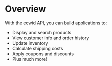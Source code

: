 # Overview

With the ecwid API, you can build applications to:

- Display and search products
- View customer info and order history
- Update inventory
- Calculate shipping costs
- Apply coupons and discounts
- Plus much more!
